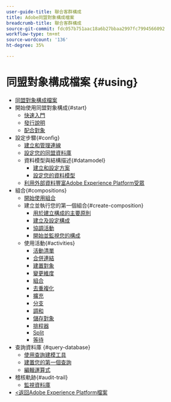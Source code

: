 ```yaml
---
user-guide-title: 聯合客群構成
title: Adobe同盟對象構成檔案
breadcrumb-title: 聯合客群構成
source-git-commit: fdc057b751aac18a6b27bbaa2997fc7994566092
workflow-type: tm+mt
source-wordcount: '136'
ht-degree: 35%

---
```



# 同盟對象構成檔案 {#using}

+ [同盟對象構成檔案](home.md)
+ 開始使用同盟對象構成{#start}
   + [快速入門](start/get-started.md)
   + [發行說明](start/release-notes.md)
   + [配合對象](start/audiences.md)
+ 設定步驟{#config}
   + [建立和管理連線](connections/connections.md)
   + [設定您的同盟資料庫](connections/federated-db.md)
   + 資料模型與結構描述{#datamodel}
      + [建立和設定方案](customer/schemas.md)
      + [設定您的資料模型](data-management/gs-models.md)
   + [利用外部資料豐富Adobe Experience Platform受眾](connections/destinations.md)
+ 組合{#compositions}
   + [開始使用組合](compositions/gs-compositions.md)
   + 建立並執行您的第一個組合{#create-composition}
      + [用於建立構成的主要原則](compositions/gs-composition-creation.md)
      + [建立及設定構成](compositions/create-composition.md)
      + [協調活動](compositions/orchestrate-activities.md)
      + [開始並監視您的構成](compositions/start-monitor-composition.md)
   + 使用活動{#activities}
      + [活動清單](compositions/activities/about-activities.md)
      + [合併連結](compositions/activities/and-join.md)
      + [建置對象](compositions/activities/build-audience.md)
      + [變更維度](compositions/activities/change-dimension.md)
      + [組合](compositions/activities/combine.md)
      + [去重複化](compositions/activities/deduplication.md)
      + [擴充](compositions/activities/enrichment.md)
      + [分支](compositions/activities/fork.md)
      + [調和](compositions/activities/reconciliation.md)
      + [儲存對象](compositions/activities/save-audience.md)
      + [排程器](compositions/activities/scheduler.md)
      + [Split](compositions/activities/split.md)
      + [等待](compositions/activities/wait.md)
+ 查詢資料庫 {#query-database}
   + [使用查詢建模工具](query/query-modeler-overview.md)
   + [建置您的第一個查詢](query/build-query.md)
   + [編輯運算式](query/expression-editor.md)
+ 稽核軌跡{#audit-trail}
   + [監視資料庫](admin/audit-trail.md)
+ [&lt;返回Adobe Experience Platform檔案](https://experienceleague.adobe.com/en/docs/experience-platform/landing/home)
